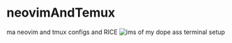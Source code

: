 # neovimAndTemux
ma neovim and tmux configs and RICE
![ims of my dope ass terminal setup](https://github.com/DrCheeseFace/neovimAndTemux/blob/main/rice.jpg?raw=true)
